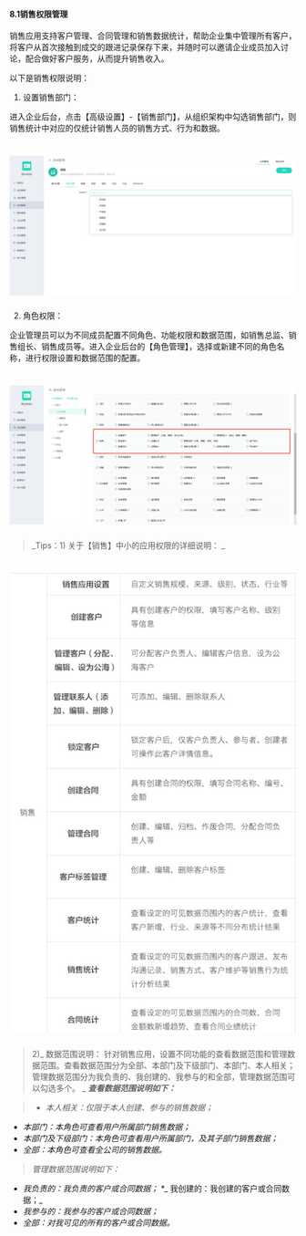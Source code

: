 #### 8.1销售权限管理

销售应用支持客户管理、合同管理和销售数据统计，帮助企业集中管理所有客户，将客户从首次接触到成交的跟进记录保存下来，并随时可以邀请企业成员加入讨论，配合做好客户服务，从而提升销售收入。

以下是销售权限说明：

1) 设置销售部门：

进入企业后台，点击【高级设置】-【销售部门】，从组织架构中勾选销售部门，则销售统计中对应的仅统计销售人员的销售方式、行为和数据。

# ![](/assets/8.1销售权限管理.png)

2) 角色权限：

企业管理员可以为不同成员配置不同角色、功能权限和数据范围，如销售总监、销售组长、销售成员等。进入企业后台的【角色管理】，选择或新建不同的角色名称，进行权限设置和数据范围的配置。

# ![](/assets/8.1角色权限2.png)

> _Tips：1) 关于【销售】中小的应用权限的详细说明：
_

# ![](/assets/8.1角色权限3.png)

> 2)_ 数据范围说明：
针对销售应用，设置不同功能的查看数据范围和管理数据范围。查看数据范围分为全部、本部门及下级部门、本部门、本人相关；管理数据范围分为我负责的、我创建的、我参与的和全部，管理数据范围可以勾选多个。
_
> **_查看数据范围说明如下：_**

> * _本人相关：仅限于本人创建、参与的销售数据；_
* _本部门：本角色可查看用户所属部门销售数据；_
* _本部门及下级部门：本角色可查看用户所属部门，及其子部门销售数据；_
* _全部：本角色可查看全公司的销售数据。_

> _管理数据范围说明如下：_
* _我负责的：我负责的客户或合同数据；_
*_ 我创建的：我创建的客户或合同数据；_
* _我参与的：我参与的客户或合同数据；_
* _全部：对我可见的所有的客户或合同数据。_


